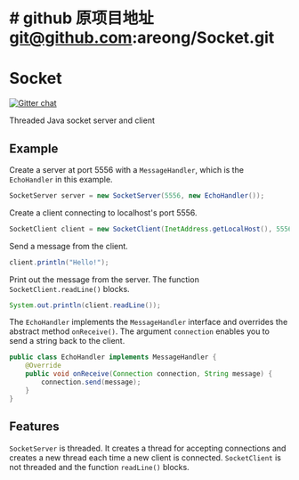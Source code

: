 # # github 原项目地址 git@github.com:areong/Socket.git
# Socket

[![Gitter chat](https://badges.gitter.im/Join%20Chat.svg)](https://gitter.im/areong_Socket/Lobby)

Threaded Java socket server and client

## Example

Create a server at port 5556 with a `MessageHandler`, which is the `EchoHandler` in this example.
``` java
SocketServer server = new SocketServer(5556, new EchoHandler());
```

Create a client connecting to localhost's port 5556.
``` java
SocketClient client = new SocketClient(InetAddress.getLocalHost(), 5556);
```

Send a message from the client.
``` java
client.println("Hello!");
```

Print out the message from the server. The function `SocketClient.readLine()` blocks.
``` java
System.out.println(client.readLine());
```

The `EchoHandler` implements the `MessageHandler` interface and overrides the abstract method `onReceive()`. The argument `connection` enables you to send a string back to the client.
``` java
public class EchoHandler implements MessageHandler {
    @Override
    public void onReceive(Connection connection, String message) {
        connection.send(message);
    }
}
```

## Features

`SocketServer` is threaded. It creates a thread for accepting connections and creates a new thread each time a new client is connected.
`SocketClient` is not threaded and the function `readLine()` blocks.
